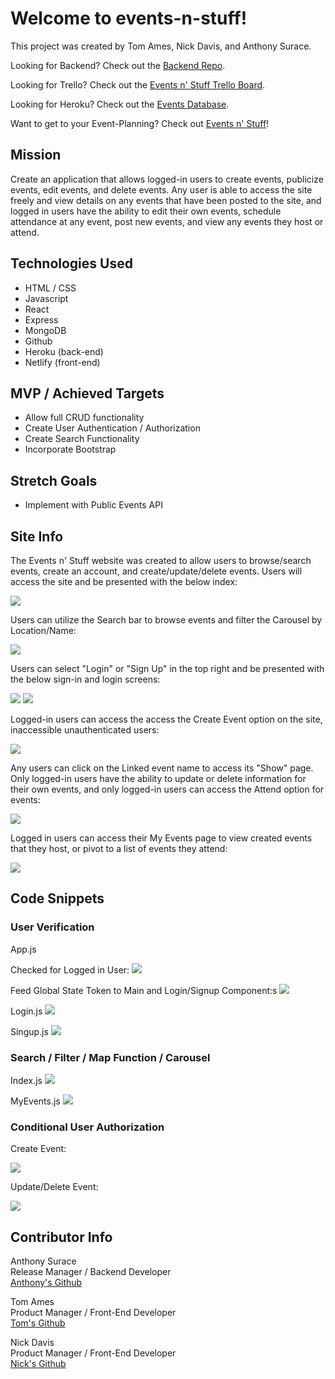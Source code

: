 # Welcome to events-n-stuff!

This project was created by Tom Ames, Nick Davis, and Anthony Surace. 

Looking for Backend? Check out the <a href="https://github.com/ajsur1017/events-n-stuff-backend">Backend Repo</a>.

Looking for Trello? Check out the <a href="https://trello.com/b/ejpanVcd/event-track-app">Events n' Stuff Trello Board</a>.

Looking for Heroku? Check out the <a href="https://events-n-stuff.herokuapp.com/events/">Events Database</a>.

Want to get to your Event-Planning? Check out <a href="https://events-n-stuff.netlify.app/">Events n' Stuff</a>!

## Mission

Create an application that allows logged-in users to create events, publicize events, edit events, and delete events. Any user is able to access the site freely and view details on any events that have been posted to the site, and logged in users have the ability to edit their own events, schedule attendance at any event, post new events, and view any events they host or attend.

## Technologies Used 

- HTML / CSS
- Javascript
- React
- Express
- MongoDB
- Github
- Heroku (back-end)
- Netlify (front-end)

## MVP / Achieved Targets

- Allow full CRUD functionality
- Create User Authentication / Authorization
- Create Search Functionality
- Incorporate Bootstrap

## Stretch Goals

- Implement with Public Events API

## Site Info

The Events n' Stuff website was created to allow users to browse/search events, create an account, and create/update/delete events. Users will access the site and be presented with the below index:

<img src="https://imgur.com/EoAM825.png"/>

Users can utilize the Search bar to browse events and filter the Carousel by Location/Name:

<img src="https://imgur.com/ipPLT5h.png"/>

Users can select "Login" or "Sign Up" in the top right and be presented with the below sign-in and login screens:

<img src="https://imgur.com/h4zVC2N.png"/>

<img src="https://imgur.com/UqMkVsY.png"/>

Logged-in users can access the access the Create Event option on the site, inaccessible unauthenticated users:

<img src="https://imgur.com/uRLzjkg.png"/>

Any users can click on the Linked event name to access its "Show" page. Only logged-in users have the ability to update or delete information for their own events, and only logged-in users can access the Attend option for events:

<img src="https://imgur.com/T3oAIRb.png"/>

Logged in users can access their My Events page to view created events that they host, or pivot to a list of events they attend:

<img src="https://imgur.com/Bz2Z2hl.png"/>

## Code Snippets

### User Verification 

App.js

Checked for Logged in User:
<img src="https://imgur.com/cEOenqQ.png"/>

Feed Global State Token to Main and Login/Signup Component:s
<img src="https://imgur.com/Ia4Za0l.png"/>

Login.js
<img src="https://imgur.com/oeeg2vd.png"/>

Singup.js
<img src="https://imgur.com/O7HgDcV.png"/>

### Search / Filter / Map Function / Carousel
Index.js
<img src="https://imgur.com/D2cP4fw.png"/>

MyEvents.js
<img src="https://imgur.com/SFioayp.png"/>

### Conditional User Authorization

Create Event:

<img src="https://imgur.com/szONf4v.png"/>

Update/Delete Event:

<img src="https://imgur.com/wXmd4lD.png"/>

## Contributor Info

Anthony Surace<br>
Release Manager / Backend Developer<br>
<a href="https://github.com/ajsur1017">Anthony's Github</a>

Tom Ames<br>
Product Manager / Front-End Developer <br>
<a href="https://github.com/tsames">Tom's Github</a>

Nick Davis<br>
Product Manager / Front-End Developer <br>
<a href="https://github.com/nickdavis1018">Nick's Github</a>